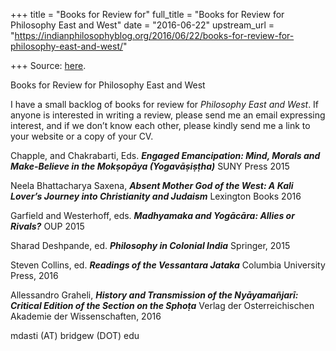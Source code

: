 +++
title = "Books for Review for"
full_title = "Books for Review for Philosophy East and West"
date = "2016-06-22"
upstream_url = "https://indianphilosophyblog.org/2016/06/22/books-for-review-for-philosophy-east-and-west/"

+++
Source: [here](https://indianphilosophyblog.org/2016/06/22/books-for-review-for-philosophy-east-and-west/).

Books for Review for Philosophy East and West

I have a small backlog of books for review for *Philosophy East and
West*. If anyone is interested in writing a review, please send me an
email expressing interest, and if we don’t know each other, please
kindly send me a link to your website or a copy of your CV.

Chapple, and Chakrabarti, Eds. ***Engaged Emancipation: Mind, Morals and
Make-Believe in the Mokṣopāya (Yogavāṣiṣṭha)*** SUNY Press 2015

Neela Bhattacharya Saxena, ***Absent Mother God of the West: A Kali
Lover’s Journey into Christianity and Judaism*** Lexington Books 2016

Garfield and Westerhoff, eds. ***Madhyamaka and Yogācāra: Allies or
Rivals?*** OUP 2015

Sharad Deshpande, ed. ***Philosophy in Colonial India*** Springer, 2015

Steven Collins, ed. ***Readings of the Vessantara Jataka*** Columbia
University Press, 2016

Allessandro Graheli, ***History and Transmission of the Nyāyamañjarī:
Critical Edition of the Section on the Sphoṭa*** Verlag der
Osterreichischen Akademie der Wissenschaften, 2016

mdasti (AT) bridgew (DOT) edu
